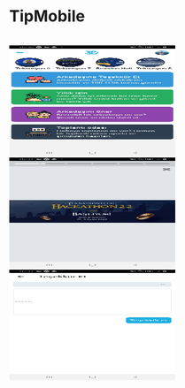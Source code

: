 # TipMobile

<br>
<img src="Image/img1.jpg" width="300px" height="200px" />
<img src="Image/img2.jpg" width="300px" height="200px"/>
<img src="Image/img3.jpg"width="300px" height="200px" />
